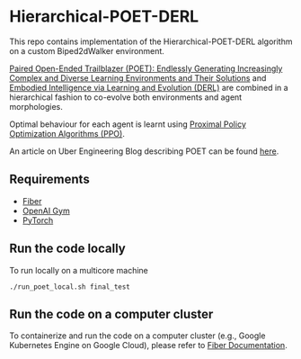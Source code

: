 # Hierarchical-POET-DERL

This repo contains implementation of the Hierarchical-POET-DERL algorithm on a custom Biped2dWalker environment. 

[Paired Open-Ended Trailblazer (POET): Endlessly Generating Increasingly Complex and Diverse Learning Environments and Their Solutions](https://arxiv.org/abs/1901.01753) and [Embodied Intelligence via Learning and Evolution (DERL)](https://arxiv.org/abs/2102.02202) are combined in a hierarchical fashion to co-evolve both environments and agent morphologies.

Optimal behaviour for each agent is learnt using [Proximal Policy Optimization Algorithms (PPO)](https://arxiv.org/abs/1707.06347).

An article on Uber Engineering Blog describing POET can be found [here](https://eng.uber.com/poet-open-ended-deep-learning/).

## Requirements

- [Fiber](https://uber.github.io/fiber/)
- [OpenAI Gym](https://github.com/openai/gym)
- [PyTorch](https://pytorch.org/get-started/locally/)

## Run the code locally

To run locally on a multicore machine

```./run_poet_local.sh final_test```

## Run the code on a computer cluster

To containerize and run the code on a computer cluster (e.g., Google Kubernetes Engine on Google Cloud), please refer to [Fiber Documentation](https://uber.github.io/fiber/getting-started/#containerize-your-program).
